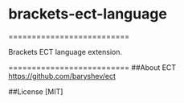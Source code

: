 # brackets-ect-language
==========================

Brackets ECT language extension.

==========================
##About ECT
https://github.com/baryshev/ect

##License
[MIT]
